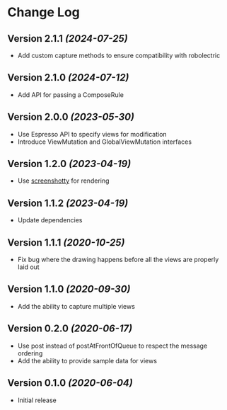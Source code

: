 Change Log
==========
Version 2.1.1 *(2024-07-25)*
----------------------------
* Add custom capture methods to ensure compatibility with robolectric

Version 2.1.0 *(2024-07-12)*
----------------------------
* Add API for passing a ComposeRule

Version 2.0.0 *(2023-05-30)*
----------------------------

* Use Espresso API to specify views for modification
* Introduce ViewMutation and GlobalViewMutation interfaces

Version 1.2.0 *(2023-04-19)*
----------------------------

* Use [screenshotty](https://github.com/bolteu/screenshotty) for rendering

Version 1.1.2 *(2023-04-19)*
----------------------------

* Update dependencies

Version 1.1.1 *(2020-10-25)*
----------------------------

* Fix bug where the drawing happens before all the views are properly laid out

Version 1.1.0 *(2020-09-30)*
----------------------------

* Add the ability to capture multiple views

Version 0.2.0 *(2020-06-17)*
----------------------------

* Use post instead of postAtFrontOfQueue to respect the message ordering
* Add the ability to provide sample data for views

Version 0.1.0 *(2020-06-04)*
----------------------------

 * Initial release

